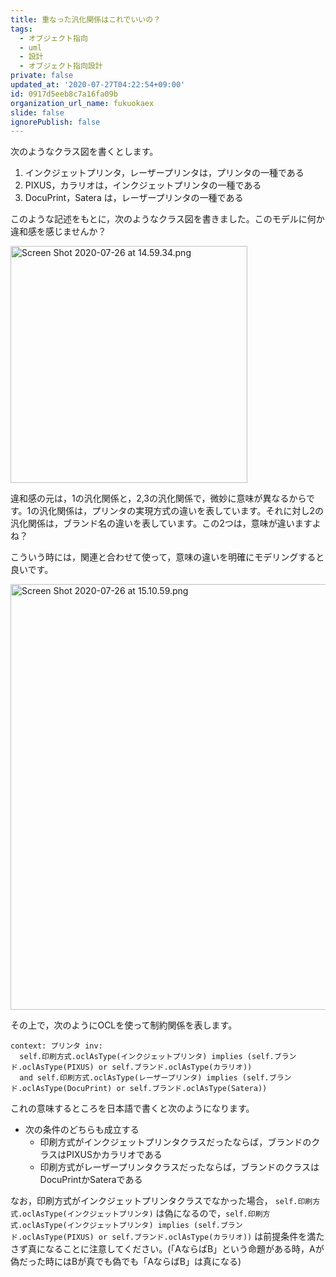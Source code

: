 ```yaml
---
title: 重なった汎化関係はこれでいいの？
tags:
  - オブジェクト指向
  - uml
  - 設計
  - オブジェクト指向設計
private: false
updated_at: '2020-07-27T04:22:54+09:00'
id: 0917d5eeb8c7a16fa09b
organization_url_name: fukuokaex
slide: false
ignorePublish: false
---
```

次のようなクラス図を書くとします。

1. インクジェットプリンタ，レーザープリンタは，プリンタの一種である
2. PIXUS，カラリオは，インクジェットプリンタの一種である
3. DocuPrint，Satera は，レーザープリンタの一種である


このような記述をもとに，次のようなクラス図を書きました。このモデルに何か違和感を感じませんか？

<img width="379" alt="Screen Shot 2020-07-26 at 14.59.34.png" src="https://qiita-image-store.s3.ap-northeast-1.amazonaws.com/0/55223/2e9aa1cd-0d6c-3005-838a-6a5b83fbccad.png">

違和感の元は，1の汎化関係と，2,3の汎化関係で，微妙に意味が異なるからです。1の汎化関係は，プリンタの実現方式の違いを表しています。それに対し2の汎化関係は，ブランド名の違いを表しています。この2つは，意味が違いますよね？

こういう時には，関連と合わせて使って，意味の違いを明確にモデリングすると良いです。

<img width="681" alt="Screen Shot 2020-07-26 at 15.10.59.png" src="https://qiita-image-store.s3.ap-northeast-1.amazonaws.com/0/55223/1c0277e6-2f41-7cc1-6fa5-44d13e93d93c.png">

その上で，次のようにOCLを使って制約関係を表します。

```
context: プリンタ inv:
  self.印刷方式.oclAsType(インクジェットプリンタ) implies (self.ブランド.oclAsType(PIXUS) or self.ブランド.oclAsType(カラリオ))
  and self.印刷方式.oclAsType(レーザープリンタ) implies (self.ブランド.oclAsType(DocuPrint) or self.ブランド.oclAsType(Satera))
```

これの意味するところを日本語で書くと次のようになります。

* 次の条件のどちらも成立する
  * 印刷方式がインクジェットプリンタクラスだったならば，ブランドのクラスはPIXUSかカラリオである
  * 印刷方式がレーザープリンタクラスだったならば，ブランドのクラスはDocuPrintかSateraである

なお，印刷方式がインクジェットプリンタクラスでなかった場合， `self.印刷方式.oclAsType(インクジェットプリンタ)` は偽になるので，`self.印刷方式.oclAsType(インクジェットプリンタ) implies (self.ブランド.oclAsType(PIXUS) or self.ブランド.oclAsType(カラリオ))` は前提条件を満たさず真になることに注意してください。(「AならばB」という命題がある時，Aが偽だった時にはBが真でも偽でも「AならばB」は真になる)
